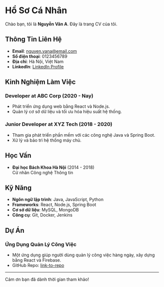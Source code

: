 # Hồ Sơ Cá Nhân

Chào bạn, tôi là **Nguyễn Văn A**. Đây là trang CV của tôi.

## Thông Tin Liên Hệ

- **Email**: nguyen.vana@email.com
- **Số điện thoại**: 0123456789
- **Địa chỉ**: Hà Nội, Việt Nam
- **LinkedIn**: [LinkedIn Profile](https://www.linkedin.com/in/nguyen-vana)

## Kinh Nghiệm Làm Việc

### Developer at ABC Corp (2020 - Nay)
- Phát triển ứng dụng web bằng React và Node.js.
- Quản lý cơ sở dữ liệu và tối ưu hóa hiệu suất hệ thống.

### Junior Developer at XYZ Tech (2018 - 2020)
- Tham gia phát triển phần mềm với các công nghệ Java và Spring Boot.
- Xử lý và bảo trì hệ thống máy chủ.

## Học Vấn

- **Đại học Bách Khoa Hà Nội** (2014 - 2018)  
  Cử nhân Công nghệ Thông tin

## Kỹ Năng

- **Ngôn ngữ lập trình**: Java, JavaScript, Python
- **Frameworks**: React, Node.js, Spring Boot
- **Cơ sở dữ liệu**: MySQL, MongoDB
- **Công cụ**: Git, Docker, Jenkins

## Dự Án

### Ứng Dụng Quản Lý Công Việc
- Một ứng dụng giúp người dùng quản lý công việc hàng ngày, xây dựng bằng React và Firebase.
- GitHub Repo: [link-to-repo](https://github.com/your-username/task-manager)

---

Cảm ơn bạn đã dành thời gian tham khảo!
